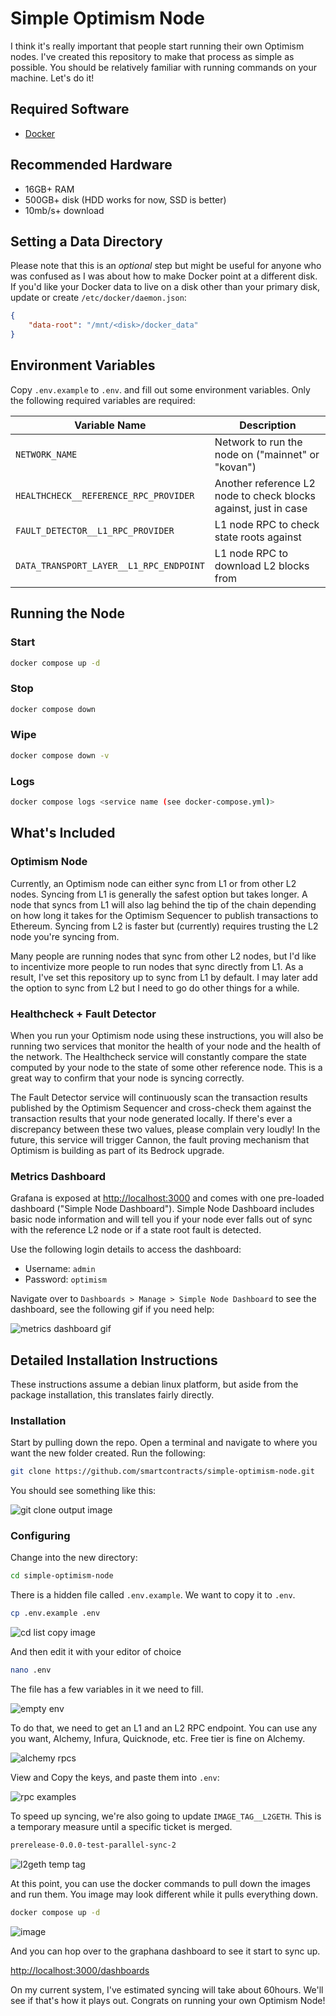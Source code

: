 # Simple Optimism Node

I think it's really important that people start running their own Optimism nodes.
I've created this repository to make that process as simple as possible.
You should be relatively familiar with running commands on your machine.
Let's do it!

## Required Software

- [Docker](https://docs.docker.com/get-docker/)

## Recommended Hardware

- 16GB+ RAM
- 500GB+ disk (HDD works for now, SSD is better)
- 10mb/s+ download

## Setting a Data Directory

Please note that this is an *optional* step but might be useful for anyone who was confused as I was about how to make Docker point at a different disk.
If you'd like your Docker data to live on a disk other than your primary disk, update or create `/etc/docker/daemon.json`:

```json
{
    "data-root": "/mnt/<disk>/docker_data"
}
```

## Environment Variables

Copy `.env.example` to `.env`. and fill out some environment variables.
Only the following required variables are required:

| Variable Name                           | Description                                                     |
|-----------------------------------------|-----------------------------------------------------------------|
| `NETWORK_NAME`                          | Network to run the node on ("mainnet" or "kovan")               |
| `HEALTHCHECK__REFERENCE_RPC_PROVIDER`   | Another reference L2 node to check blocks against, just in case |
| `FAULT_DETECTOR__L1_RPC_PROVIDER`       | L1 node RPC to check state roots against                        |
| `DATA_TRANSPORT_LAYER__L1_RPC_ENDPOINT` | L1 node RPC to download L2 blocks from                          |

## Running the Node

### Start

```sh
docker compose up -d
```

### Stop

```sh
docker compose down
```

### Wipe

```sh
docker compose down -v
```

### Logs

```sh
docker compose logs <service name (see docker-compose.yml)>
```

## What's Included

### Optimism Node

Currently, an Optimism node can either sync from L1 or from other L2 nodes.
Syncing from L1 is generally the safest option but takes longer.
A node that syncs from L1 will also lag behind the tip of the chain depending on how long it takes for the Optimism Sequencer to publish transactions to Ethereum.
Syncing from L2 is faster but (currently) requires trusting the L2 node you're syncing from.

Many people are running nodes that sync from other L2 nodes, but I'd like to incentivize more people to run nodes that sync directly from L1.
As a result, I've set this repository up to sync from L1 by default.
I may later add the option to sync from L2 but I need to go do other things for a while.

### Healthcheck + Fault Detector

When you run your Optimism node using these instructions, you will also be running two services that monitor the health of your node and the health of the network.
The Healthcheck service will constantly compare the state computed by your node to the state of some other reference node.
This is a great way to confirm that your node is syncing correctly.

The Fault Detector service will continuously scan the transaction results published by the Optimism Sequencer and cross-check them against the transaction results that your node generated locally.
If there's ever a discrepancy between these two values, please complain very loudly!
In the future, this service will trigger Cannon, the fault proving mechanism that Optimism is building as part of its Bedrock upgrade.

### Metrics Dashboard

Grafana is exposed at [http://localhost:3000](http://localhost:3000) and comes with one pre-loaded dashboard ("Simple Node Dashboard").
Simple Node Dashboard includes basic node information and will tell you if your node ever falls out of sync with the reference L2 node or if a state root fault is detected.

Use the following login details to access the dashboard:

* Username: `admin`
* Password: `optimism`

Navigate over to `Dashboards > Manage > Simple Node Dashboard` to see the dashboard, see the following gif if you need help:

![metrics dashboard gif](https://user-images.githubusercontent.com/14298799/171476634-0cb84efd-adbf-4732-9c1d-d737915e1fa7.gif)

## Detailed Installation Instructions

These instructions assume a debian linux platform, but aside from the package installation, this translates fairly directly.

### Installation

Start by pulling down the repo.  Open a terminal and navigate to where you want the new folder created.  Run the following:

```sh
git clone https://github.com/smartcontracts/simple-optimism-node.git
```

You should see something like this:

![git clone output image](https://user-images.githubusercontent.com/94415863/171551614-4c1b61e7-40f6-4649-a163-b2ffb24fa632.png)

### Configuring

Change into the new directory:

```sh
cd simple-optimism-node
```

There is a hidden file called `.env.example`. We want to copy it to `.env`.

 ```sh
cp .env.example .env
```
![cd list copy image](https://user-images.githubusercontent.com/94415863/171552299-ecacfeca-0fd1-40a4-8fc0-68e419a9c577.png)


And then edit it with your editor of choice

```sh
nano .env
```
The file has a few variables in it we need to fill.

![empty env](https://user-images.githubusercontent.com/94415863/171552497-9727dc0d-1376-4319-8b75-5a687f4adf12.png)


To do that, we need to get an L1 and an L2 RPC endpoint. You can use any you want, Alchemy, Infura, Quicknode, etc.  Free tier is fine on Alchemy.

![alchemy rpcs](https://user-images.githubusercontent.com/94415863/171552658-e461eb8f-2ac3-4b24-a61f-0c464f9c4a93.png)

View and Copy the keys, and paste them into `.env`:

![rpc examples](https://user-images.githubusercontent.com/94415863/171552935-66944e35-e72c-449a-b162-dd78221fddb9.png)

To speed up syncing, we're also going to update `IMAGE_TAG__L2GETH`.  This is a temporary measure until a specific ticket is merged.

```sh
prerelease-0.0.0-test-parallel-sync-2
```
![l2geth temp tag](https://user-images.githubusercontent.com/94415863/171553128-dcf1821f-1a10-4249-a099-0873f61f7e02.png)

At this point, you can use the docker commands to pull down the images and run them.  You image may look different while it pulls everything down.

```sh
docker compose up -d
```

![image](https://user-images.githubusercontent.com/94415863/171553460-837c3763-24e5-4025-a1af-d06415771beb.png)

And you can hop over to the graphana dashboard to see it start to sync up.

[http://localhost:3000/dashboards](http://localhost:3000/dashboards)

On my current system, I've estimated syncing will take about 60hours.  We'll see if that's how it plays out.  Congrats on running your own Optimism Node!


